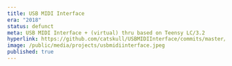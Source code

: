 ```yaml
---
title: USB MIDI Interface
era: "2018"
status: defunct
meta: USB MIDI Interface + (virtual) thru based on Teensy LC/3.2
hyperlink: https://github.com/catskull/USBMIDIInterface/commits/master/
image: /public/media/projects/usbmidiinterface.jpeg
published: true
---
```

